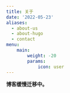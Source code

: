 ```yaml
---
title: 关于
date: '2022-05-23'
aliases:
  - about-us
  - about-hugo
  - contact
menu:
    main: 
        weight: -20
        params:
            icon: user
---
```


**博客缓慢迁移中。**
